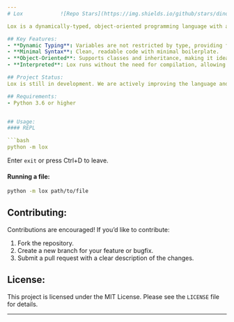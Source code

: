```yaml
---
# Lox            ![Repo Stars](https://img.shields.io/github/stars/dino65-dev/lox?style=social) ![Forks](https://img.shields.io/github/forks/dino65-dev/lox?style=social) ![Watchers](https://img.shields.io/github/watchers/dino65-dev/lox?style=social)

Lox is a dynamically-typed, object-oriented programming language with a focus on simplicity and flexibility. I've written this code Using  the Book [Crafting Interpreters](https://craftinginterpreters.com/) by [Bob Nystrom](https://github.com/munificent) Designed in Java (Jlox). Designed to be lightweight and easy to use, Lox is perfect for developers who want to experiment with scripting or dive into language design concepts. It runs on Python 3.12 and is currently under active development.

## Key Features:
- **Dynamic Typing**: Variables are not restricted by type, providing flexibility in coding.
- **Minimal Syntax**: Clean, readable code with minimal boilerplate.
- **Object-Oriented**: Supports classes and inheritance, making it ideal for modular programming.
- **Interpreted**: Lox runs without the need for compilation, allowing for rapid testing and debugging.

## Project Status:
Lox is still in development. We are actively improving the language and its interpreter. Feedback, issues, and contributions are welcome!

## Requirements:
- Python 3.6 or higher


## Usage:
#### REPL

```bash
python -m lox
```
Enter `exit` or press Ctrl+D to leave.


#### Running a file:
```bash
python -m lox path/to/file
```
    

## Contributing:
Contributions are encouraged! If you’d like to contribute:
1. Fork the repository.
2. Create a new branch for your feature or bugfix.
3. Submit a pull request with a clear description of the changes.

## License:
This project is licensed under the MIT License. Please see the `LICENSE` file for details.

---
```

